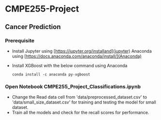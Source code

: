 # CMPE255-Project

## Cancer Prediction
### Prerequisite
  * Install Jupyter using [https://jupyter.org/installand](jupyter) Anaconda using [https://docs.anaconda.com/anaconda/install/](Anaconda)
  * Install XGBoost with the below command using Anaconda
    
    `conda install -c anaconda py-xgboost`
### Open Notebook CMPE255_Project_Classifications.ipynb
  * Change the Read data cell from 'data/preprocessed_dataset.csv' to 'data/small_size_dataset.csv' for training and testing the model for small dataset.
  * Train all the models and check for the recall scores for performance.
